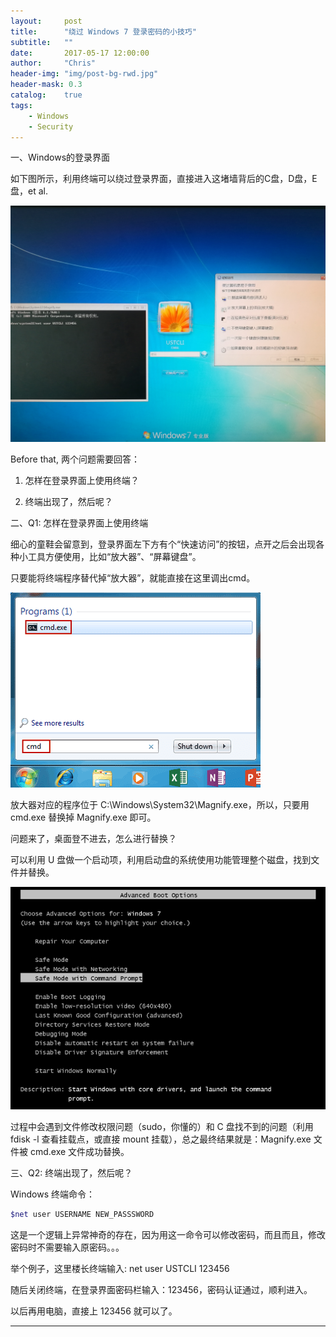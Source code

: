```yaml
---
layout:     post
title:      "绕过 Windows 7 登录密码的小技巧"
subtitle:   ""
date:       2017-05-17 12:00:00
author:     "Chris"
header-img: "img/post-bg-rwd.jpg"
header-mask: 0.3
catalog:    true
tags:
    - Windows
    - Security
---
```


一、Windows的登录界面

如下图所示，利用终端可以绕过登录界面，直接进入这堵墙背后的C盘，D盘，E盘，et al.

![img-w150](/img/2017-05-17-login-windowsOS-without-passwd/WechatIMG1.jpeg)

Before that, 两个问题需要回答：

1. 怎样在登录界面上使用终端？

2. 终端出现了，然后呢？

二、Q1: 怎样在登录界面上使用终端

细心的童鞋会留意到，登录界面左下方有个“快速访问”的按钮，点开之后会出现各种小工具方便使用，比如“放大器”、“屏幕键盘”。

只要能将终端程序替代掉“放大器”，就能直接在这里调出cmd。

![img](/img/2017-05-17-login-windowsOS-without-passwd/cmd.png)

放大器对应的程序位于 C:\Windows\System32\Magnify.exe，所以，只要用 cmd.exe 替换掉 Magnify.exe 即可。

问题来了，桌面登不进去，怎么进行替换？

可以利用 U 盘做一个启动项，利用启动盘的系统使用功能管理整个磁盘，找到文件并替换。

![img](/img/2017-05-17-login-windowsOS-without-passwd/boot.png)

过程中会遇到文件修改权限问题（sudo，你懂的）和 C 盘找不到的问题（利用 fdisk -l 查看挂载点，或直接 mount 挂载），总之最终结果就是：Magnify.exe 文件被 cmd.exe 文件成功替换。

三、Q2: 终端出现了，然后呢？

Windows 终端命令：

```sh
$net user USERNAME NEW_PASSSWORD
```
这是一个逻辑上异常神奇的存在，因为用这一命令可以修改密码，而且而且，修改密码时不需要输入原密码。。。

举个例子，这里楼长终端输入: net user USTCLI 123456

随后关闭终端，在登录界面密码栏输入：123456，密码认证通过，顺利进入。

以后再用电脑，直接上 123456 就可以了。


---

[1]: https://www.isunshare.com/windows-7-password/reset-windows-7-password-with-command-prompt.html
